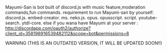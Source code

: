 Mayumi-San is bot built of discord.js with music feature,moderation commands,fun commands.
requirement to run Mayumi-san by yourself:
discord.js.
embed-creator.
ms.
neko.js.
opus.
opusscript.
script.
youtube-search.
ytdl-core.
else if you wana have Mayumi at your server : http://discordapp.com/oauth2/authorize?client_id=358198916539482112&scope=bot&permissions=8



WARNING (THIS IS AN OUTDATED VERSION, IT WILL BE UPDATED SOON!!)
